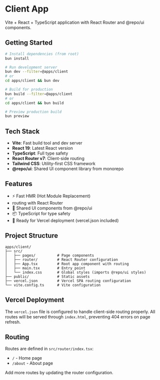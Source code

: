 # Client App

Vite + React + TypeScript application with React Router and @repo/ui components.

## Getting Started

```bash
# Install dependencies (from root)
bun install

# Run development server
bun dev --filter=@apps/client
# or
cd apps/client && bun dev

# Build for production
bun build --filter=@apps/client
# or
cd apps/client && bun build

# Preview production build
bun preview
```

## Tech Stack

- **Vite**: Fast build tool and dev server
- **React 19**: Latest React version
- **TypeScript**: Full type safety
- **React Router v7**: Client-side routing
- **Tailwind CSS**: Utility-first CSS framework
- **@repo/ui**: Shared UI component library from monorepo

## Features

- ⚡️ Fast HMR (Hot Module Replacement)
- routing with React Router
- 🎨 Shared UI components from @repo/ui
- 📦 TypeScript for type safety
- 🚀 Ready for Vercel deployment (vercel.json included)

## Project Structure

```
apps/client/
├── src/
│   ├── pages/          # Page components
│   ├── router/         # React Router configuration
│   ├── App.tsx         # Root app component with routing
│   ├── main.tsx        # Entry point
│   └── index.css       # Global styles (imports @repo/ui styles)
├── public/             # Static assets
├── vercel.json         # Vercel SPA routing configuration
└── vite.config.ts      # Vite configuration
```

## Vercel Deployment

The `vercel.json` file is configured to handle client-side routing properly. All routes will be served through `index.html`, preventing 404 errors on page refresh.

## Routing

Routes are defined in `src/router/index.tsx`:

- `/` - Home page
- `/about` - About page

Add more routes by updating the router configuration.

